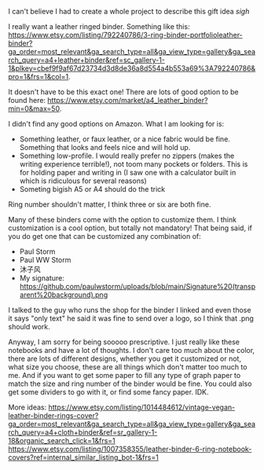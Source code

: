 I can't believe I had to create a whole project to describe this gift idea *sigh*

I really want a leather ringed binder. Something like this: https://www.etsy.com/listing/792240786/3-ring-binder-portfolioleather-binder?ga_order=most_relevant&ga_search_type=all&ga_view_type=gallery&ga_search_query=a4+leather+binder&ref=sc_gallery-1-1&plkey=cbef9f9af67d23734d3d8de36a8d554a4b553a69%3A792240786&pro=1&frs=1&col=1.

It doesn't have to be this exact one! There are lots of good option to be found here: https://www.etsy.com/market/a4_leather_binder?min=0&max=50.

I didn't find any good options on Amazon. What I am looking for is:

- Something leather, or faux leather, or a nice fabric would be fine. Something that looks and feels nice and will hold up. 
- Something low-profile. I would really prefer no zippers (makes the writing experience terrible!), not toom many pockets or folders. This is for holding paper and writing in (I saw one with a calculator built in which is ridiculous for several reasons)
- Someting bigish A5 or A4 should do the trick

Ring number shouldn't matter, I think three or six are both fine. 

Many of these binders come with the option to customize them. I think customization is a cool option, but totally not mandatory!
That being said, if you do get one that can be customized any combination of:
- Paul Storm
- Paul WW Storm
- 沐子风
- My signature: https://github.com/paulwstorm/uploads/blob/main/Signature%20(transparent%20background).png

I talked to the guy who runs the shop for the binder I linked and even those it says "only text" he said it was fine to send over a logo, so I think that .png should work.

Anyway, I am sorry for being sooooo prescriptive. I just really like these notebooks and have a lot of thoughts. I don't care too much about the color, there are lots of different designs, whether you get it customized or not, what size you choose, these are all things which don't matter too much to me.
And if you want to get some paper to fill any type of graph paper to match the size and ring number of the binder would be fine. You could also get some dividers to go with it, or find some fancy paper. IDK. 

More ideas:
https://www.etsy.com/listing/1014484612/vintage-vegan-leather-binder-rings-cover?ga_order=most_relevant&ga_search_type=all&ga_view_type=gallery&ga_search_query=a4+cloth+binder&ref=sr_gallery-1-18&organic_search_click=1&frs=1
https://www.etsy.com/listing/1007358355/leather-binder-6-ring-notebook-covers?ref=internal_similar_listing_bot-1&frs=1
